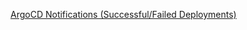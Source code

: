 [ArgoCD Notifications (Successful/Failed Deployments)](https://www.youtube.com/watch?v=OP6IRsNiB4w&list=PLiMWaCMwGJXkktZoHhmL6sbg7ELNjv9Xw&index=5&ab_channel=AntonPutra)